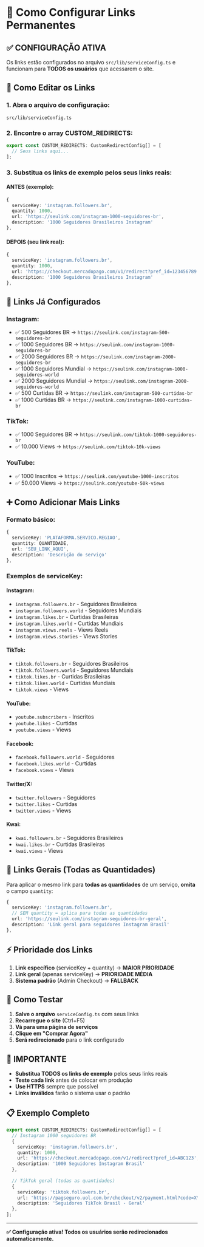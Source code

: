 # 🔗 Como Configurar Links Permanentes

## ✅ **CONFIGURAÇÃO ATIVA**

Os links estão configurados no arquivo `src/lib/serviceConfig.ts` e funcionam para **TODOS os usuários** que acessarem o site.

## 📝 **Como Editar os Links**

### 1. **Abra o arquivo de configuração:**
```
src/lib/serviceConfig.ts
```

### 2. **Encontre o array CUSTOM_REDIRECTS:**
```typescript
export const CUSTOM_REDIRECTS: CustomRedirectConfig[] = [
  // Seus links aqui...
];
```

### 3. **Substitua os links de exemplo pelos seus links reais:**

#### **ANTES (exemplo):**
```typescript
{
  serviceKey: 'instagram.followers.br',
  quantity: 1000,
  url: 'https://seulink.com/instagram-1000-seguidores-br',
  description: '1000 Seguidores Brasileiros Instagram'
},
```

#### **DEPOIS (seu link real):**
```typescript
{
  serviceKey: 'instagram.followers.br',
  quantity: 1000,
  url: 'https://checkout.mercadopago.com/v1/redirect?pref_id=123456789',
  description: '1000 Seguidores Brasileiros Instagram'
},
```

## 🎯 **Links Já Configurados**

### **Instagram:**
- ✅ 500 Seguidores BR → `https://seulink.com/instagram-500-seguidores-br`
- ✅ 1000 Seguidores BR → `https://seulink.com/instagram-1000-seguidores-br`
- ✅ 2000 Seguidores BR → `https://seulink.com/instagram-2000-seguidores-br`
- ✅ 1000 Seguidores Mundial → `https://seulink.com/instagram-1000-seguidores-world`
- ✅ 2000 Seguidores Mundial → `https://seulink.com/instagram-2000-seguidores-world`
- ✅ 500 Curtidas BR → `https://seulink.com/instagram-500-curtidas-br`
- ✅ 1000 Curtidas BR → `https://seulink.com/instagram-1000-curtidas-br`

### **TikTok:**
- ✅ 1000 Seguidores BR → `https://seulink.com/tiktok-1000-seguidores-br`
- ✅ 10.000 Views → `https://seulink.com/tiktok-10k-views`

### **YouTube:**
- ✅ 1000 Inscritos → `https://seulink.com/youtube-1000-inscritos`
- ✅ 50.000 Views → `https://seulink.com/youtube-50k-views`

## ➕ **Como Adicionar Mais Links**

### **Formato básico:**
```typescript
{
  serviceKey: 'PLATAFORMA.SERVICO.REGIAO',
  quantity: QUANTIDADE,
  url: 'SEU_LINK_AQUI',
  description: 'Descrição do serviço'
},
```

### **Exemplos de serviceKey:**

#### **Instagram:**
- `instagram.followers.br` - Seguidores Brasileiros
- `instagram.followers.world` - Seguidores Mundiais
- `instagram.likes.br` - Curtidas Brasileiras
- `instagram.likes.world` - Curtidas Mundiais
- `instagram.views.reels` - Views Reels
- `instagram.views.stories` - Views Stories

#### **TikTok:**
- `tiktok.followers.br` - Seguidores Brasileiros
- `tiktok.followers.world` - Seguidores Mundiais
- `tiktok.likes.br` - Curtidas Brasileiras
- `tiktok.likes.world` - Curtidas Mundiais
- `tiktok.views` - Views

#### **YouTube:**
- `youtube.subscribers` - Inscritos
- `youtube.likes` - Curtidas
- `youtube.views` - Views

#### **Facebook:**
- `facebook.followers.world` - Seguidores
- `facebook.likes.world` - Curtidas
- `facebook.views` - Views

#### **Twitter/X:**
- `twitter.followers` - Seguidores
- `twitter.likes` - Curtidas
- `twitter.views` - Views

#### **Kwai:**
- `kwai.followers.br` - Seguidores Brasileiros
- `kwai.likes.br` - Curtidas Brasileiras
- `kwai.views` - Views

## 🔄 **Links Gerais (Todas as Quantidades)**

Para aplicar o mesmo link para **todas as quantidades** de um serviço, **omita** o campo `quantity`:

```typescript
{
  serviceKey: 'instagram.followers.br',
  // SEM quantity = aplica para todas as quantidades
  url: 'https://seulink.com/instagram-seguidores-br-geral',
  description: 'Link geral para seguidores Instagram Brasil'
},
```

## ⚡ **Prioridade dos Links**

1. **Link específico** (serviceKey + quantity) → **MAIOR PRIORIDADE**
2. **Link geral** (apenas serviceKey) → **PRIORIDADE MÉDIA**
3. **Sistema padrão** (Admin Checkout) → **FALLBACK**

## 🧪 **Como Testar**

1. **Salve o arquivo** `serviceConfig.ts` com seus links
2. **Recarregue o site** (Ctrl+F5)
3. **Vá para uma página de serviços**
4. **Clique em "Comprar Agora"**
5. **Será redirecionado** para o link configurado

## 🚨 **IMPORTANTE**

- **Substitua TODOS os links de exemplo** pelos seus links reais
- **Teste cada link** antes de colocar em produção
- **Use HTTPS** sempre que possível
- **Links inválidos** farão o sistema usar o padrão

## 📋 **Exemplo Completo**

```typescript
export const CUSTOM_REDIRECTS: CustomRedirectConfig[] = [
  // Instagram 1000 seguidores BR
  {
    serviceKey: 'instagram.followers.br',
    quantity: 1000,
    url: 'https://checkout.mercadopago.com/v1/redirect?pref_id=ABC123',
    description: '1000 Seguidores Instagram Brasil'
  },
  
  // TikTok geral (todas as quantidades)
  {
    serviceKey: 'tiktok.followers.br',
    url: 'https://pagseguro.uol.com.br/checkout/v2/payment.html?code=XYZ789',
    description: 'Seguidores TikTok Brasil - Geral'
  },
];
```

---

**✅ Configuração ativa! Todos os usuários serão redirecionados automaticamente.**